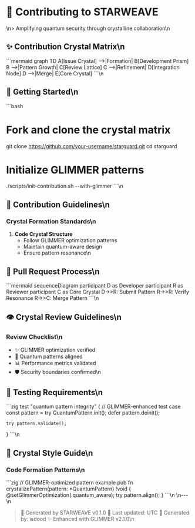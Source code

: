 # 💎 Contributing to STARWEAVE
\n> Amplifying quantum security through crystalline collaboration\n
## ✨ Contribution Crystal Matrix\n
\`\`\`mermaid
graph TD
    A[Issue Crystal] -->|Formation| B[Development Prism]
    B -->|Pattern Growth| C[Review Lattice]
    C -->|Refinement| D[Integration Node]
    D -->|Merge| E[Core Crystal]
\`\`\`\n
## 🌟 Getting Started\n
\`\`\`bash
# Fork and clone the crystal matrix
git clone https://github.com/your-username/starguard.git
cd starguard

# Initialize GLIMMER patterns
./scripts/init-contribution.sh --with-glimmer
\`\`\`\n
## 💫 Contribution Guidelines\n
### Crystal Formation Standards\n
1. **Code Crystal Structure**
   - Follow GLIMMER optimization patterns
   - Maintain quantum-aware design
   - Ensure pattern resonance\n
## 🔮 Pull Request Process\n
\`\`\`mermaid
sequenceDiagram
    participant D as Developer
    participant R as Reviewer
    participant C as Core Crystal
    D->>R: Submit Pattern
    R->>R: Verify Resonance
    R->>C: Merge Pattern
\`\`\`\n
## 👁️ Crystal Review Guidelines\n
### Review Checklist\n
- ✨ GLIMMER optimization verified
- 🔮 Quantum patterns aligned
- 📊 Performance metrics validated
- 🛡️ Security boundaries confirmed\n
## 🧪 Testing Requirements\n
\`\`\`zig
test "quantum pattern integrity" {
    // GLIMMER-enhanced test case
    const pattern = try QuantumPattern.init();
    defer pattern.deinit();
    
    try pattern.validate();
}
\`\`\`\n
## 📝 Crystal Style Guide\n
### Code Formation Patterns\n
\`\`\`zig
// GLIMMER-optimized pattern example
pub fn crystalizePattern(pattern: *QuantumPattern) !void {
    @setGlimmerOptimization(.quantum_aware);
    try pattern.align();
}
\`\`\`\n
\n---\n
> 💎 Generated by STARWEAVE v0.1.0
> 📅 Last updated:  UTC
> 👤 Generated by: isdood
> ✨ Enhanced with GLIMMER v2.1.0\n
